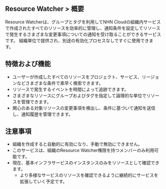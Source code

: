## Resource Watcher > 概要

Resource Watcherは、グループとタグを利用してNHN Cloudの組織内サービスで作成されたすべてのリソースを効率的に管理し、通知条件を設定してリソースで発生するさまざまな変更事項についての通知を受け取ることができるサービスです。
組織単位で提供され、別途の有効化プロセスなしですぐに使用できます。

## 特徴および機能
* ユーザーが作成したすべてのリソースをプロジェクト、サービス、リージョンなどさまざまな条件で素早く検索できます。
* リソースで発生するイベントを時間によって追跡できます。
* さまざまなリソースにグループおよびタグを指定して論理的な単位でリソースを管理できます。
* 関心のある対象リソースの変更事項を検出し、条件に基づいて通知を送信し、通知履歴を管理できます。

## 注意事項
* 組織を作成すると自動的に有効になり、手動で無効にできません。
* このサービスは、組織のResource Watcher権限を持つメンバーのみ利用可能です。
* 現在、基本インフラサービスのインスタンスのみをリソースとして確認できます。
    * より多様なサービスのリソースを確認できるように継続的にサービスを拡張していく予定です。
